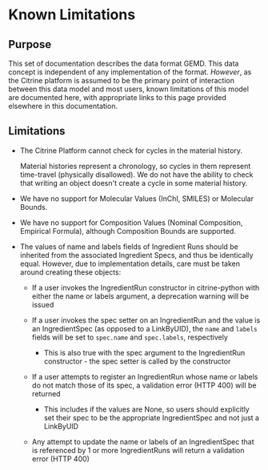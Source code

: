# Known Limitations

## Purpose

This set of documentation describes the data format GEMD.  This data concept is independent of any implementation of the format.  *However*, as the Citrine platform is assumed to be the primary point of interaction between this data model and most users, known limitations of this model are documented here, with appropriate links to this page provided elsewhere in this documentation.

## Limitations

* The Citrine Platform cannot check for cycles in the material history.  

    Material histories represent a chronology, so cycles in them represent time-travel (physically disallowed).  We do not have the ability to check that writing an object doesn't create a cycle in some material history.  

* We have no support for Molecular Values (InChI, SMILES) or Molecular Bounds.  

* We have no support for Composition Values (Nominal Composition, Empirical Formula), although Composition Bounds are supported.   

* The values of name and labels fields of Ingredient Runs should be inherited from the associated Ingredient Specs, and thus be identically equal. However, due to implementation details, care must be taken around creating these objects:
    *  If a user invokes the IngredientRun constructor in citrine-python with either the name or labels argument, a deprecation warning will be issued

    * If a user invokes the spec setter on an IngredientRun and the value is an IngredientSpec (as opposed to a LinkByUID), the `name` and `labels` fields will be set to `spec.name` and `spec.labels`, respectively

        * This is also true with the spec argument to the IngredientRun constructor - the spec setter is called by the constructor

    * If a user attempts to register an IngredientRun whose name or labels do not match those of its spec, a validation error (HTTP 400) will be returned

        * This includes if the values are None, so users should explicitly set their spec to be the appropriate IngredientSpec and not just a LinkByUID

    * Any attempt to update the name or labels of an IngredientSpec that is referenced by 1 or more IngredientRuns will return a validation error (HTTP 400)
